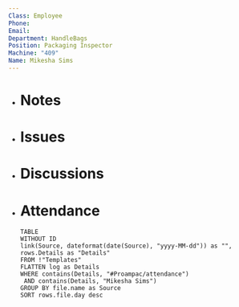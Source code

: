 ```yaml
---
Class: Employee
Phone: 
Email: 
Department: HandleBags
Position: Packaging Inspector
Machine: "409"
Name: Mikesha Sims
---
```

- # Notes
- # Issues
- # Discussions
- # Attendance
  
  ```dataview
  TABLE
  WITHOUT ID
  link(Source, dateformat(date(Source), "yyyy-MM-dd")) as "",
  rows.Details as "Details"
  FROM !"Templates"
  FLATTEN log as Details
  WHERE contains(Details, "#Proampac/attendance")
   AND contains(Details, "Mikesha Sims")
  GROUP BY file.name as Source
  SORT rows.file.day desc
  ```